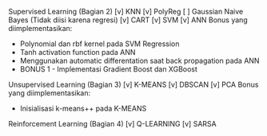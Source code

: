 Supervised Learning (Bagian 2)
[v] KNN
[v] PolyReg
[ ] Gaussian Naive Bayes (Tidak diisi karena regresi)
[v] CART
[v] SVM
[v] ANN
Bonus yang diimplementasikan:
- Polynomial dan rbf kernel pada SVM Regression
- Tanh activation function pada ANN
- Menggunakan automatic differentation saat back propagation pada ANN
- BONUS 1 - Implementasi Gradient Boost dan XGBoost

Unsupervised Learning (Bagian 3)
[v] K-MEANS
[v] DBSCAN
[v] PCA
Bonus yang diimplementasikan:
- Inisialisasi k-means++ pada K-MEANS

Reinforcement Learning (Bagian 4)
[v] Q-LEARNING
[v] SARSA